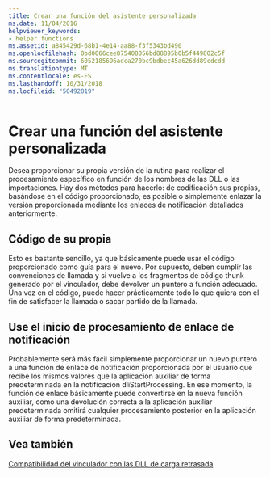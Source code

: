 ```yaml
---
title: Crear una función del asistente personalizada
ms.date: 11/04/2016
helpviewer_keywords:
- helper functions
ms.assetid: a845429d-68b1-4e14-aa88-f3f5343bd490
ms.openlocfilehash: 0bd0066cee875408056bd88895b0b5f449802c5f
ms.sourcegitcommit: 6052185696adca270bc9bdbec45a626dd89cdcdd
ms.translationtype: MT
ms.contentlocale: es-ES
ms.lasthandoff: 10/31/2018
ms.locfileid: "50492019"
---
```

# <a name="developing-your-own-helper-function"></a>Crear una función del asistente personalizada

Desea proporcionar su propia versión de la rutina para realizar el procesamiento específico en función de los nombres de las DLL o las importaciones. Hay dos métodos para hacerlo: de codificación sus propias, basándose en el código proporcionado, es posible o simplemente enlazar la versión proporcionada mediante los enlaces de notificación detallados anteriormente.

## <a name="code-your-own"></a>Código de su propia

Esto es bastante sencillo, ya que básicamente puede usar el código proporcionado como guía para el nuevo. Por supuesto, deben cumplir las convenciones de llamada y si vuelve a los fragmentos de código thunk generado por el vinculador, debe devolver un puntero a función adecuado. Una vez en el código, puede hacer prácticamente todo lo que quiera con el fin de satisfacer la llamada o sacar partido de la llamada.

## <a name="use-the-start-processing-notification-hook"></a>Use el inicio de procesamiento de enlace de notificación

Probablemente será más fácil simplemente proporcionar un nuevo puntero a una función de enlace de notificación proporcionada por el usuario que recibe los mismos valores que la aplicación auxiliar de forma predeterminada en la notificación dliStartProcessing. En ese momento, la función de enlace básicamente puede convertirse en la nueva función auxiliar, como una devolución correcta a la aplicación auxiliar predeterminada omitirá cualquier procesamiento posterior en la aplicación auxiliar de forma predeterminada.

## <a name="see-also"></a>Vea también

[Compatibilidad del vinculador con las DLL de carga retrasada](../../build/reference/linker-support-for-delay-loaded-dlls.md)